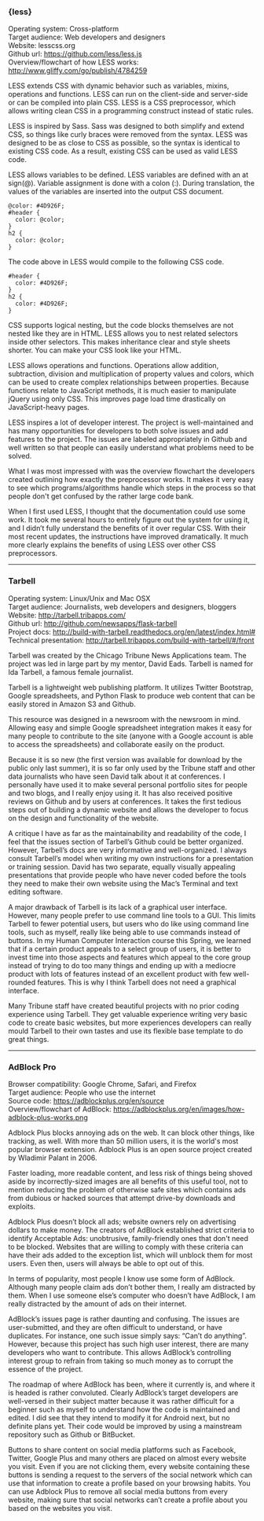 ### {less}

Operating system: Cross-platform  
Target audience: Web developers and designers  
Website: lesscss.org  
Github url: https://github.com/less/less.js  
Overview/flowchart of how LESS works: http://www.gliffy.com/go/publish/4784259 

LESS extends CSS with dynamic behavior such as variables, mixins, operations and functions. LESS can run on the client-side and server-side or can be compiled into plain CSS. LESS is a CSS preprocessor, which allows writing clean CSS in a programming construct instead of static rules.

LESS is inspired by Sass. Sass was designed to both simplify and extend CSS, so things like curly braces were removed from the syntax. LESS was designed to be as close to CSS as possible, so the syntax is identical to existing CSS code. As a result, existing CSS can be used as valid LESS code.

LESS allows variables to be defined. LESS variables are defined with an at sign(@). Variable assignment is done with a colon (:).
During translation, the values of the variables are inserted into the output CSS document.

    @color: #4D926F;
    #header {
      color: @color;
    }
    h2 {
      color: @color;
    }

The code above in LESS would compile to the following CSS code.

    #header {
      color: #4D926F;
    }
    h2 {
      color: #4D926F;
    }

CSS supports logical nesting, but the code blocks themselves are not nested like they are in HTML. LESS allows you to nest related selectors inside other selectors. This makes inheritance clear and style sheets shorter. You can make your CSS look like your HTML.

LESS allows operations and functions. Operations allow addition, subtraction, division and multiplication of property values and colors, which can be used to create complex relationships between properties. Because functions relate to JavaScript methods, it is much easier to manipulate jQuery using only CSS. This improves page load time drastically on JavaScript-heavy pages.

LESS inspires a lot of developer interest. The project is well-maintained and has many opportunities for developers to both solve issues and add features to the project. The issues are labeled appropriately in Github and well written so that people can easily understand what problems need to be solved. 

What I was most impressed with was the overview flowchart the developers created outlining how exactly the preprocessor works. It makes it very easy to see which programs/algorithms handle which steps in the process so that people don't get confused by the rather large code bank.

When I first used LESS, I thought that the documentation could use some work. It took me several hours to entirely figure out the system for using it, and I didn’t fully understand the benefits of it over regular CSS. With their most recent updates, the instructions have improved dramatically. It much more clearly explains the benefits of using LESS over other CSS preprocessors.

------------------------

### Tarbell

Operating system: Linux/Unix and Mac OSX  
Target audience: Journalists, web developers and designers, bloggers  
Website: http://tarbell.tribapps.com/  
Github url: http://github.com/newsapps/flask-tarbell  
Project docs: http://build-with-tarbell.readthedocs.org/en/latest/index.html#  
Technical presentation: http://tarbell.tribapps.com/build-with-tarbell/#/front 

Tarbell was created by the Chicago Tribune News Applications team. The project was led in large part by my mentor, David Eads. Tarbell is named for Ida Tarbell, a famous female journalist.

Tarbell is a lightweight web publishing platform. It utilizes Twitter Bootstrap, Google spreadsheets, and Python Flask to produce web content that can be easily stored in Amazon S3 and Github.

This resource was designed in a newsroom with the newsroom in mind. Allowing easy and simple Google spreadsheet integration makes it easy for many people to contribute to the site (anyone with a Google account is able to access the spreadsheets) and collaborate easily on the product.

Because it is so new (the first version was available for download by the public only last summer), it is so far only used by the Tribune staff and other data journalists who have seen David talk about it at conferences. I personally have used it to make several personal portfolio sites for people and two blogs, and I really enjoy using it. It has also received positive reviews on Github and by users at conferences. It takes the first tedious steps out of building a dynamic website and allows the developer to focus on the design and functionality of the website.

A critique I have as far as the maintainability and readability of the code, I feel that the issues section of Tarbell’s Github could be better organized. However, Tarbell’s docs are very informative and well-organized. I always consult Tarbell’s model when writing my own instructions for a presentation or training session. David has two separate, equally visually appealing presentations that provide people who have never coded before the tools they need to make their own website using the Mac’s Terminal and text editing software.

A major drawback of Tarbell is its lack of a graphical user interface. However, many people prefer to use command line tools to a GUI. This limits Tarbell to fewer potential users, but users who do like using command line tools, such as myself, really like being able to use commands instead of buttons. In my Human Computer Interaction course this Spring, we learned that if a certain product appeals to a select group of users, it is better to invest time into those aspects and features which appeal to the core group instead of trying to do too many things and ending up with a mediocre product with lots of features instead of an excellent product with few well-rounded features. This is why I think Tarbell does not need a graphical interface.

Many Tribune staff have created beautiful projects with no prior coding experience using Tarbell. They get valuable experience writing very basic code to create basic websites, but more experiences developers can really mould Tarbell to their own tastes and use its flexible base template to do great things.

-------------------------------

### AdBlock Pro

Browser compatibility: Google Chrome, Safari, and Firefox  
Target audience: People who use the internet  
Source code: https://adblockplus.org/en/source  
Overview/flowchart of AdBlock: https://adblockplus.org/en/images/how-adblock-plus-works.png

Adblock Plus blocks annoying ads on the web. It can block other things, like tracking, as well. With more than 50 million users, it is the world's most popular browser extension. Adblock Plus is an open source project created by Wladimir Palant in 2006.

Faster loading, more readable content, and less risk of things being shoved aside by incorrectly-sized images are all benefits of this useful tool, not to mention reducing the problem of otherwise safe sites which contains ads from dubious or hacked sources that attempt drive-by downloads and exploits.

Adblock Plus doesn’t block all ads; website owners rely on advertising dollars to make money. The creators of AdBlock established strict criteria to identify Acceptable Ads: unobtrusive, family-friendly ones that don't need to be blocked. Websites that are willing to comply with these criteria can have their ads added to the exception list, which will unblock them for most users. Even then, users will always be able to opt out of this.

In terms of popularity, most people I know use some form of AdBlock. Although many people claim ads don’t bother them, I really am distracted by them. When I use someone else’s computer who doesn’t have AdBlock, I am really distracted by the amount of ads on their internet.

AdBlock’s issues page is rather daunting and confusing. The issues are user-submitted, and they are often difficult to understand, or have duplicates. For instance, one such issue simply says: “Can’t do anything”. However, because this project has such high user interest, there are many developers who want to contribute. This allows AdBlock’s controlling interest group to refrain from taking so much money as to corrupt the essence of the project.

The roadmap of where AdBlock has been, where it currently is, and where it is headed is rather convoluted. Clearly AdBlock’s target developers are well-versed in their subject matter because it was rather difficult for a beginner such as myself to understand how the code is maintained and edited. I did see that they intend to modify it for Android next, but no definite plans yet. Their code would be improved by using a mainstream repository such as Github or BitBucket.

Buttons to share content on social media platforms such as Facebook, Twitter, Google Plus and many others are placed on almost every website you visit. Even if you are not clicking them, every website containing these buttons is sending a request to the servers of the social network which can use that information to create a profile based on your browsing habits. You can use Adblock Plus to remove all social media buttons from every website, making sure that social networks can’t create a profile about you based on the websites you visit.
